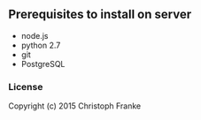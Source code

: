 ## Prerequisites to install on server

* node.js
* python 2.7
* git
* PostgreSQL

### License

Copyright (c) 2015 Christoph Franke
